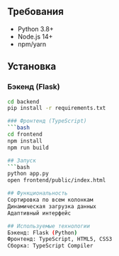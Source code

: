 ## Требования
- Python 3.8+
- Node.js 14+
- npm/yarn

## Установка

### Бэкенд (Flask)
```bash
cd backend
pip install -r requirements.txt

### Фронтенд (TypeScript)
```bash
cd frontend
npm install
npm run build

## Запуск
```bash
python app.py
open frontend/public/index.html

## Функциональность
Сортировка по всем колонкам
Динамическая загрузка данных
Адаптивный интерфейс

## Используемые технологии
Бэкенд: Flask (Python)
Фронтенд: TypeScript, HTML5, CSS3
Сборка: TypeScript Compiler